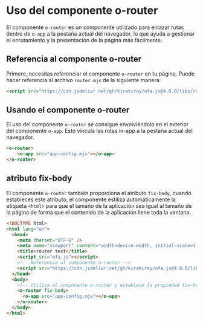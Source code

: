 # Uso del componente o-router

El componente `o-router` es un componente utilizado para enlazar rutas dentro de `o-app` a la pestaña actual del navegador, lo que ayuda a gestionar el enrutamiento y la presentación de la página más fácilmente.

## Referencia al componente o-router

Primero, necesitas referenciar el componente `o-router` en tu página. Puede hacer referencia al archivo `router.mjs` de la siguiente manera:

```html
<script src="https://cdn.jsdelivr.net/gh/kirakiray/ofa.js@4.0.0/libs/router/dist/router.min.js"></script>
```

## Usando el componente o-router

El uso del componente `o-router` se consigue envolviéndolo en el exterior del componente `o-app`. Esto vincula las rutas in-app a la pestaña actual del navegador.

```html
<o-router>
    <o-app src="app-config.mjs"></o-app>
</o-router>
```

## atributo fix-body

El componente `o-router` también proporciona el atributo `fix-body`, cuando estableces este atributo, el componente estiliza automáticamente la etiqueta `<html>` para que el tamaño de la aplicación sea igual al tamaño de la página de forma que el contenido de la aplicación llene toda la ventana.

```html
<!DOCTYPE html>
<html lang="en">
  <head>
    <meta charset="UTF-8" />
    <meta name="viewport" content="width=device-width, initial-scale=1.0" />
    <title>router test</title>
    <script src="ofa.js"></script>
    <!-- Referencia al componente o-router -->
    <script src="https://cdn.jsdelivr.net/gh/kirakiray/ofa.js@4.0.0/libs/router/dist/router.min.js"></script>
  </head>
  <body>
    <!-- Utiliza el componente o-router y establece la propiedad fix-body -->
    <o-router fix-body> 
      <o-app src="app-config.mjs"></o-app>
    </o-router>
  </body>
</html>
```

